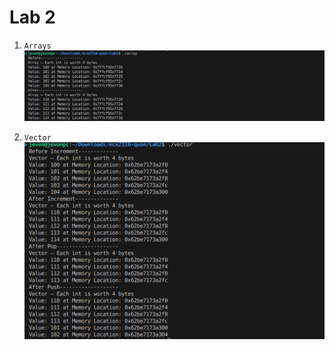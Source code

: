 # Lab 2

1. `Arrays`
![Array lab output](images/image.png)

2. `Vector` 
![vector lab output](images/image2.png)